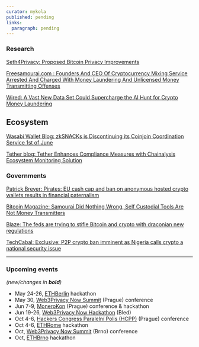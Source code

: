 ```yaml
---
curator: mykola
published: pending
links:
  paragraph: pending
---
```


<!--
### Ecosystem

### Grants

### Releases

### Podcasts

### Other
-->


### Research

[Seth4Privacy: Proposed Bitcoin Privacy Improvements
](https://sethforprivacy.com/posts/proposed-bitcoin-privacy-improvements)

[Freesamourai.com : Founders And CEO Of Cryptocurrency Mixing Service Arrested And Charged With Money Laundering And Unlicensed Money Transmitting Offenses
](https://freesamourai.com/)

[Wired: A Vast New Data Set Could Supercharge the AI Hunt for Crypto Money Laundering
](https://www.wired.com/story/ai-crypto-tracing-model-money-laundering/)


## Ecosystem

[Wasabi Wallet Blog: zkSNACKs is Discontinuing its Coinjoin Coordination Service 1st of June
](https://blog.wasabiwallet.io/zksnacks-is-discontinuing-its-coinjoin-coordination-service-1st-of-june/)



[Tether blog: Tether Enhances Compliance Measures with Chainalysis Ecosystem Monitoring Solution 
](https://tether.io/news/tether-enhances-compliance-measures-with-chainalysis-ecosystem-monitoring-solution)


### Governments

[Patrick Breyer:  Pirates: EU cash cap and ban on anonymous hosted crypto wallets results in financial paternalism 
](https://www.patrick-breyer.de/en/pirates-eu-cash-cap-and-ban-on-anonymous-hosted-crypto-wallets-results-in-financial-paternalism/)

[Bitcoin Magazine: Samourai Did Nothing Wrong, Self Custodial Tools Are Not Money Transmitters](https://bitcoinmagazine.com/legal/samourai-did-nothing-wrong-self-custodial-tools-are-not-money-transmitters)

[Blaze: The feds are trying to stifle Bitcoin and crypto with draconian new regulations 
](https://www.theblaze.com/return/the-feds-are-trying-to-stifle-bitcoin-and-crypto-with-draconian-new-regulations?ref)

[TechCabal: Exclusive: P2P crypto ban imminent as Nigeria calls crypto a national security issue
](https://techcabal.com/2024/05/03/p2p-crypto-ban-imminent/)


---


### Upcoming events
*(new/changes in **bold**)*

* May 24-26, [ETHBerlin](https://ethberlin.org/) hackathon
* May 30, [Web3Privacy Now Summit](https://web3privacy.info/events/) (Prague) conference
* Jun 7-9, [MoneroKon](https://monerokon.org/) (Prague) conference & hackathon
* Jun 19-26, [Web3Privacy Now Hackathon](https://web3privacy.info/events/) (Bled)
* Oct 4-6, [Hackers Congress Paralelní Polis (HCPP)](https://hcpp.cz/) (Prague) conference
* Oct 4-6, [ETHRome](https://ethrome.org/) hackathon
* Oct, [Web3Privacy Now Summit](https://web3privacy.info/events/) (Brno) conference
* Oct, [ETHBrno](https://ethbrno.cz/) hackathon
